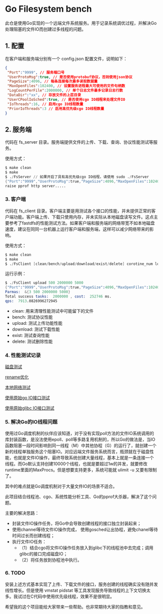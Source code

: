 # Go Filesystem bench

此仓是使用Go实现的一个远端文件系统服务。用于记录系统调优过程，并解决Go处理阻塞的文件IO而创建过多线程的问题。

## 1. 配置

在客户端和服务端分别有一个 config.json 配置文件，说明如下：

```json
{
 "Port":"9999", // 服务端口号
 "UserProtoMsg":true, // 是否使用protobuf协议，否则使用json协议
 "PageSize":4096, // 每条连接每次最多读取数据量
 "MaxOpenFiles":102400, // 设置服务进程最大可使用的文件句柄数
 "LogCountPerFile":2000000, // 单个日志文件最多记录日志行数
 "DataDir":"xx", // 存放文件的上层目录
 "UserCPoolIoSched":true, // 是否使用cgo IO线程来处理文件IO
 "IoThreads":16, // 启用cgo IO线程数量
 "PriorIoThreads":3 // 启用高优先级cgo IO线程数量
}
```

## 2. 服务端

代码在 fs_server 目录。服务端提供文件的上传、下载、查询、协议性能测试等服务。

使用方式：

```s
$ make clean
$ make
$ ./FsServer // 如果开启了具有高优先级cgo IO线程，请使用 sudo ./FsServer
{"Port":"9999","UserProtoMsg":true,"PageSize":4096,"MaxOpenFiles":102400,"LogCountPerFile":2000000,"UserCPoolIoSched":true,"IoThreads":64,"PriorIoThreads":3}
raise pprof http server.....
```

### 3. 客户端

代码在 fs_client 目录。客户端主要是用测试各个接口的性能，并未提供正常的客户端功能。客户端上传、下载只使用内存，并未实际从本地磁盘读写文件。这点主要参考了fastdfs的性能测试方法。如果客户端和服务端的网络带宽不如本地磁盘速度，建议在同同一台机器上运行客户端和服务端，这样可以减少网络带来的影响。

使用方式：

```s
$ make clean
$ make
$ ./FsClient [clean/bench/upload/download/exist/delete] corotine_num loop_num [file_size]

```

运行示例：

```s
$ ./FsClient upload 500 2000000 5000
{"Port":"9999","UserProtoMsg":true,"PageSize":4096,"MaxOpenFiles":102400,"LogCountPerFile":2000000,"UserCPoolIoSched":true,"IoThreads":16,"PriorIoThreads":3}
Parmas:  &{3 500 2000000 5000}
Total success tasks:  2000000 , cost:  252746 ms.
qps:  7913.0826996272945
```

- clean: 用来清理性能测试中可能留下的文件
- bench: 测试协议性能
- upload: 测试上传功能性能
- download: 测试下载性能
- exist: 测试查询性能
- delete: 测试删除性能

### 4. 性能测试记录

[磁盘测试](bench_doc/disk.md)

[rename优化](optimize/rename.md)

[本地网络测试](bench_doc/peer.md)

[使用原始go IO接口测试](bench_doc/bench_origin.md)

[使用原始glibc IO接口测试](bench_doc/bench_cpool.md)

### 5. 解决Go的IO线程问题

使用过Go调度机制的伙伴应该知道，对于没有实现poll方法的文件IO系统调用的库封装函数，是没法使用epoll、poll等多路复用机制的，所以Go的做法是，当IO函数阻塞一段时间影响到同一线程（M）中其他协程（G）的运行了，就创建一个新的线程单独服务这个阻塞IO。对应远端文件服务系统而言，瓶颈就在于磁盘性能，也就是文件IO操作，最终导致系统创建大量线程，基本上就是一条连接一个线程。而Go默认支持创建10000个线程，也就是要超过1w的并发，就要修改runtime里面的MaxProcs。但是想要支持更多，系统可能就 ulimit -u 又要有限制了。

其中的难点就是Go调度机制对于大量文件IO的场景不适合。

此项目结合线程池、cgo、系统性能分析工具、Go的pprof大杀器，解决了这个问题。

主要的解决思路：

- 封装文件IO操作任务，将Go中会导致创建线程的接口独立封装起来；
- 使用channel等待文件IO操作完成， 使用gosched让出协程，避免chanel等待时间过长而创建线程；
- 执行文件IO任务：
  - （1）结合cgo将文件IO操作任务放入到glibc下的线程池中去完成；调用glibc的接口完成磁盘IO；
  - （2）将任务放到协程池中执行。

### 6. TODO

安装上述方式基本实现了上传、下载文件的接口，服务创建的线程确实没有随并发线性增长。但是使用 vmstat pidstat 等工具发现服务导致线程的上下文切换太多。我试过在C代码中使用优先级线程，效果不是很明显。

希望我的这个项目能给大家带来一些帮助。也非常期待大家的指教和意见。
